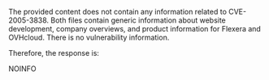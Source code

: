 The provided content does not contain any information related to CVE-2005-3838. Both files contain generic information about website development, company overviews, and product information for Flexera and OVHcloud. There is no vulnerability information.

Therefore, the response is:

NOINFO